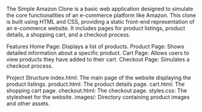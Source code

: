 The Simple Amazon Clone is a basic web application designed to simulate the core functionalities of an e-commerce platform like Amazon. This clone is built using HTML and CSS, providing a static front-end representation of an e-commerce website. It includes pages for product listings, product details, a shopping cart, and a checkout process.

Features
Home Page: Displays a list of products.
Product Page: Shows detailed information about a specific product.
Cart Page: Allows users to view products they have added to their cart.
Checkout Page: Simulates a checkout process.

Project Structure
index.html: The main page of the website displaying the product listings.
product.html: The product details page.
cart.html: The shopping cart page.
checkout.html: The checkout page.
styles.css: The stylesheet for the website.
images/: Directory containing product images and other assets.
